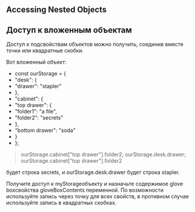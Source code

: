 ## Accessing Nested Objects

## Доступ к вложенным объектам

Доступ к подсвойствам объектов можно получить, соединив вместе точки или квадратные скобки.

Вот вложенный объект:

- const ourStorage = {
- "desk": {
- "drawer": "stapler"
- },
- "cabinet": {
- "top drawer": { 
- "folder1": "a file",
- "folder2": "secrets"
- },
- "bottom drawer": "soda"
- }
- };

> ourStorage.cabinet["top drawer"].folder2;
> ourStorage.desk.drawer;
> ourStorage.cabinet["top drawer"].folder2

будет строка secrets, и ourStorage.desk.drawer будет строка stapler.

Получите доступ к myStorageобъекту и назначьте содержимое glove boxсвойства gloveBoxContents переменной. По возможности используйте запись через точку для всех свойств, в противном случае используйте запись в квадратных скобках.



